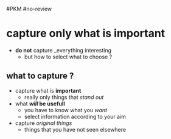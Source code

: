 #PKM #no-review 
# capture only what is important

 - **do not** capture _everything interesting  
     - but how to select what to choose ?

## what to capture ?
 - capture what is **important**
     - really only things that _stand out_
 - what **_will_ be usefull**
     - you have to know what you _want_
     - select information according to your aim
 - capture _original things_
     - things that you have not seen elsewhere

